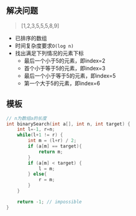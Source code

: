 
## 解决问题

>[1,2,3,5,5,5,8,9]
- 已排序的数组
- 时间复杂度要求`O(log n)`
- 找出满足下列情况的元素下标
	- 最后一个小于5的元素，即index=2	
	- 首个小于等于5的元素，即index=3
	- 最后一个小于等于5的元素，即index=5
	- 第一个大于5的元素，即index=6


## 模板

```C
// n为数组a的长度
int binarySearch(int a[], int n, int target) {
	int l=-1, r=n;
	while(l+1 != r) {
		int m = (l+r) / 2;
		if (a[m] == target){
			return m;
		}
		if (a[m] < target) {
			l = m;
		} else{
			r = m;
		}
	}

	return -1; // impossible
}
```

